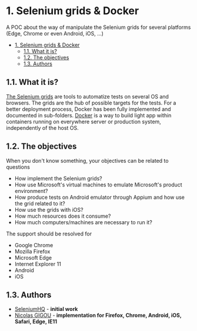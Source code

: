 # 1. Selenium grids & Docker

A POC about the way of manipulate the Selenium grids for several platforms (Edge, Chrome or even Android, iOS, ...)

<!-- TOC -->

- [1. Selenium grids & Docker](#1-selenium-grids--docker)
    - [1.1. What it is?](#11-what-it-is)
    - [1.2. The objectives](#12-the-objectives)
    - [1.3. Authors](#13-authors)

<!-- /TOC -->

## 1.1. What it is?

[The Selenium grids](http://www.seleniumhq.org/projects/grid/) are tools to automatize tests on several OS and browsers. The grids are the hub of possible targets for the tests. For a better deployment process, Docker has been fully implemented and documented in sub-folders. [Docker](https://www.docker.com/) is a way to build light app within containers running on everywhere server or production system, independently of the host OS.

## 1.2. The objectives

When you don't know something, your objectives can be related to questions

* How implement the Selenium grids?
* How use Microsoft's virtual machines to emulate Microsoft's product environment?
* How produce tests on Android emulator through Appium and how use the grid related to it?
* How use the grids with iOS?
* How much resources does it consume?
* How much computers/machines are necessary to run it?

The support should be resolved for

* Google Chrome
* Mozilla Firefox
* Microsoft Edge
* Internet Explorer 11
* Android
* iOS

## 1.3. Authors

* [SeleniumHQ](https://github.com/SeleniumHQ/) - **initial work**
* [Nicolas GIGOU](https://github.com/gigouni/) - **implementation for Firefox, Chrome, Android, iOS, Safari, Edge, IE11**